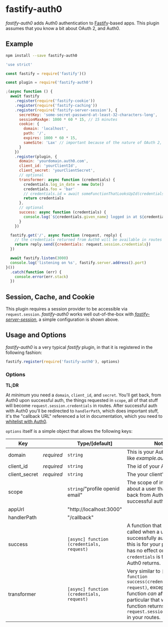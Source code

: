 
# fastify-auth0

*fastify-auth0* adds Auth0 authentication to [Fastify][fastify]-based apps.  This plugin assumes that you know a bit about OAuth 2, and Auth0.

[fastify]: https://fastify.io/

## Example
```bash
npm install --save fastify-auth0
```
```javascript
'use strict'

const fastify = require('fastify')()

const plugin = require('fastify-auth0')

;(async function () {
  await fastify
    .register(require('fastify-cookie'))
    .register(require('fastify-caching'))
    .register(require('fastify-server-session'), {
      secretKey: 'some-secret-password-at-least-32-characters-long',
      sessionMaxAge: 1000 * 60 * 15, // 15 minutes
      cookie: {
        domain: 'localhost',
        path: '/',
        expires: 1000 * 60 * 15,
        sameSite: 'Lax' // important because of the nature of OAuth 2, with all the redirects
      }
    })
    .register(plugin, {
      domain: 'yourdomain.auth0.com',
      client_id: 'yourClientId',
      client_secret: 'yourClientSecret',
      // optional
      transformer: async function (credentials) {
        credentials.log_in_date = new Date()
        credentials.foo = 'bar'
        // credentials.id = await someFunctionThatLooksUpId(credentials)
        return credentials
      },
      // optional
      success: async function (credentials) {
        console.log(`${credentials.given_name} logged in at ${credentials.log_in_date}`)
      }
    })

  fastify.get('/', async function (request, reply) {
    // the credentials returned from Auth0 will be available in routes as request.session.credentials
    return reply.send({credentials: request.session.credentials})
  })

  await fastify.listen(3000)
  console.log('listening on %s', fastify.server.address().port)
}())
  .catch(function (err) {
    console.error(err.stack)
  })
```
## Session, Cache, and Cookie

This plugin requires a session provider to be accessible via `request.session`.  *fastify-auth0* works well out-of-the-box with [*fastify-server-session*](https://www.npmjs.com/package/fastify-server-session), a simple configuration is shown above.  

## Usage and Options

*fastify-auth0* is a very typical *fastify* plugin, in that it is registered in the following fashion:

```javascript
fastify.register(require('fastify-auth0'), options)
```

### Options

<strong>TL;DR</strong>

At _minimum_ you need a `domain`, `client_id`, and `secret`.  You'll get back, from Auth0 upon successful auth, the things requested in `scope`, all of that stuff will become `request.session.credentials` in routes.  After successful auth with Auth0 you'll be redirected to `handlerPath`, which does important stuff, it's the "callback URL" referenced a lot in documentation, which you need to [whitelist with Auth0](https://imgur.com/QEOIFUK).

`options` itself is a simple object that allows the following keys:

| Key | |  Type/[default] | Notes |
| --- | --- | --- | --- |
| domain | *required* | `string` |  This is your Auth0 domain, like *example.auth0.com* |
| client_id | *required* | `string` | The id of your Auth0 client | 
| client_secret | *required* | `string` | The your client's secret |
| scope |   | `string`/"profile openid email" | The scope of information about a user that you'd like back from Auth0 upon successful authentication |
| appUrl |   | "http://localhost:3000" |   |
| handlerPath |  | "/callback" |   |
| success |   | `[async] function (credentials, request)` | A function that should be called when a user is successfully authenticated, this is for your purposes and has no effect on the plugin.  `credentials` is that which Auth0 returns. |
| transformer |   | `[async] function (credentials, request)` | Very similar to `[async] function success(credentials, request)`, except that this function _can_ affect stuff.  In particular that which this function returns will become `request.session.credentials` in your routes. |